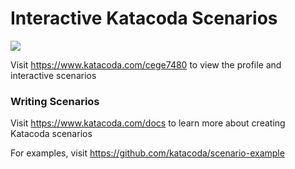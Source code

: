 # Interactive Katacoda Scenarios

[![](http://shields.katacoda.com/katacoda/cege7480/count.svg)](https://www.katacoda.com/cege7480 "Get your profile on Katacoda.com")

Visit https://www.katacoda.com/cege7480 to view the profile and interactive scenarios

### Writing Scenarios
Visit https://www.katacoda.com/docs to learn more about creating Katacoda scenarios

For examples, visit https://github.com/katacoda/scenario-example
